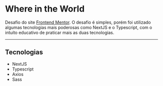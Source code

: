 # Where in the World

Desafio do site [Frontend Mentor](https://www.frontendmentor.io/challenges). O desafio é simples, porém foi utilizado algumas tecnologias mais poderosas como NextJS e o Typescript, com o intuíto educativo de praticar mais as duas tecnologias.

---

## Tecnologias

- NextJS
- Typescript
- Axios
- Sass

